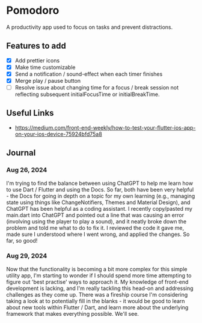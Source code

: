 # Pomodoro

A productivity app used to focus on tasks and prevent distractions. 

## Features to add

- [X] Add prettier icons
- [X] Make time customizable
- [X] Send a notification / sound-effect when each timer finishes
- [X] Merge play / pause button
- [ ] Resolve issue about changing time for a focus / break session not reflecting subsequent initialFocusTime or initialBreakTime.

## Useful Links
- https://medium.com/front-end-weekly/how-to-test-your-flutter-ios-app-on-your-ios-device-75924bfd75a8

## Journal 

### Aug 26, 2024

I'm trying to find the balance between using ChatGPT to help me learn how to use Dart / Flutter and using the Docs. So far, both have been very helpful - the Docs for going in depth on a topic for my own learning (e.g., managing state using things like ChangeNotifiers, Themes and Material Design), and ChatGPT has been helpful as a coding assistant. I recently copy/pasted my main.dart into ChatGPT and pointed out a line that was causing an error (involving using the player to play a sound), and it neatly broke down the problem and told me what to do to fix it. I reviewed the code it gave me, made sure I understood where I went wrong, and applied the changes. So far, so good!

### Aug 29, 2024

Now that the functionality is becoming a bit more complex for this simple utility app, I'm starting to wonder if I should spend more time attempting to figure out 'best practise' ways to approach it. My knowledge of front-end development is lacking, and I'm really tackling this head-on and addressing challenges as they come up. There was a fireship course I'm considering taking a look at to potentially fill in the blanks - it would be good to learn about new tools within Flutter / Dart, and learn more about the underlying framework that makes everything possible. We'll see. 